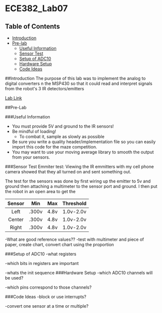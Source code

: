 ECE382_Lab07
============
## Table of Contents ##
- [Introduction](#introduction)
- [Pre-lab](#pre-lab)
    - [Useful Information](#useful-information)
    - [Sensor Test](#sensor-test)
    - [Setup of ADC10](#setup-of-adc10)
    - [Hardware Setup](#hardwaressetup)
    - [Code Ideas](#code-ideas)

##Introduction
The purpose of this lab was to implement the analog to digital converters n the MSP430 so that it could read and interpret signals from the robot's 3 IR detectors/emitters

[Lab Link](http://ece382.com/labs/lab7/)

##Pre-Lab

###Useful Information
<ul>
<li>You must provide 5V and ground to the IR sensors!</li>
<li>Be mindful of loading!<ul>
<li>To combat it, sample as slowly as possible</li>
</ul>
</li>
<li>Be sure you write a quality header/implementation file so you can easily import this code for the maze competition.</li>
<li>You may want to use your moving average library to smooth the output from your sensors.</li>
</ul>
###Sensor Test
Emmiter test: Viewing the IR emmitters with my cell phone camera showed that they all turned on and sent something out.

The test for the sensors was done by first wiring up the emitter to 5v and ground then attaching a multimeter to the sensor port and ground. I then put the robot in an open area to get the 

|Sensor |  Min  |  Max |Threshold|
|:-------:|:-------:|:-------:|:-------:|
|Left   |.300v|4.8v|1.0v-2.0v|
|Center|.300v|4.8v|1.0v-2.0v|
|Right|.300v|4.8v|1.0v-2.0v|

-What are good reference values??
    -test with multimeter and piece of paper, create chart, convert chart using the proportion

###Setup of ADC10
-what registers

-which bits in registers are important

-whats the init sequence
###Hardware Setup
-which ADC10 channels will be used?

-which pins correspond to those channels?

###Code Ideas
-block or use interrupts?

-convert one sensor at a time or multiple?
